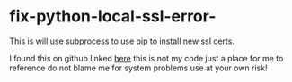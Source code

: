 # fix-python-local-ssl-error-
This is will use subprocess to use pip to install new ssl certs. 

I found this on github linked [here](https://gist.github.com/yelled3/a5eaf3ca90011aaf7e7901c55680ff06) this is not my code just a place for me to reference do not blame me for system problems use at your own risk! 
